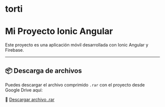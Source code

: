 # torti
# Mi Proyecto Ionic Angular

Este proyecto es una aplicación móvil desarrollada con Ionic Angular y Firebase.

---

## 📦 Descarga de archivos

Puedes descargar el archivo comprimido `.rar` con el proyecto desde Google Drive aquí:

🔗 [Descargar archivo .rar](https://drive.google.com/file/d/1OpgqiExBUgdvA-Z-uYWJ_zDBsW1JX2iy/view?usp=drive_link)
